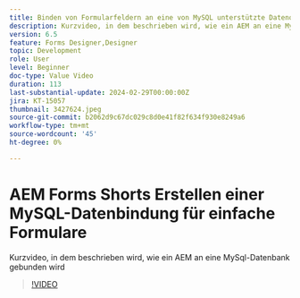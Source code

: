 ```yaml
---
title: Binden von Formularfeldern an eine von MySQL unterstützte Datenquelle in Forms Designer
description: Kurzvideo, in dem beschrieben wird, wie ein AEM an eine MySql-Datenbank gebunden wird
version: 6.5
feature: Forms Designer,Designer
topic: Development
role: User
level: Beginner
doc-type: Value Video
duration: 113
last-substantial-update: 2024-02-29T00:00:00Z
jira: KT-15057
thumbnail: 3427624.jpeg
source-git-commit: b2062d9c67dc029c8d0e41f82f634f930e8249a6
workflow-type: tm+mt
source-wordcount: '45'
ht-degree: 0%

---
```



# AEM Forms Shorts Erstellen einer MySQL-Datenbindung für einfache Formulare

Kurzvideo, in dem beschrieben wird, wie ein AEM an eine MySql-Datenbank gebunden wird

>[!VIDEO](https://video.tv.adobe.com/v/3427624/?learn=on)

